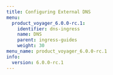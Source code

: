 ```yaml
---
title: Configuring External DNS
menu:
  product_voyager_6.0.0-rc.1:
    identifier: dns-ingress
    name: DNS
    parent: ingress-guides
    weight: 30
menu_name: product_voyager_6.0.0-rc.1
info:
  version: 6.0.0-rc.1
---
```


